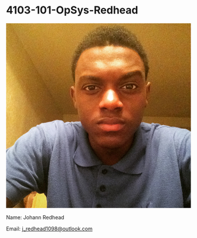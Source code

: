 # 4103-101-OpSys-Redhead

![pic](https://github.com/JRed97/4103-101-OpSys-Redhead/blob/master/0137.png?raw=true)

Name: Johann Redhead

Email: j_redhead1098@outlook.com
